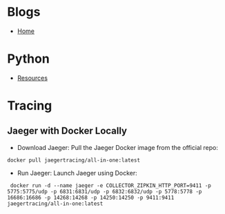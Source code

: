 # Blogs

* [Home](https://thobanimadonsela.github.io/blogs/)


# Python

* [Resources](https://github.com/thobanimadonsela/blogs/wiki/Python-Reads)


# Tracing

## Jaeger with Docker Locally

- Download Jaeger: Pull the Jaeger Docker image from the official repo:

```
docker pull jaegertracing/all-in-one:latest
```

- Run Jaeger: Launch Jaeger using Docker:

```
 docker run -d --name jaeger -e COLLECTOR_ZIPKIN_HTTP_PORT=9411 -p 5775:5775/udp -p 6831:6831/udp -p 6832:6832/udp -p 5778:5778 -p 16686:16686 -p 14268:14268 -p 14250:14250 -p 9411:9411 jaegertracing/all-in-one:latest
```
